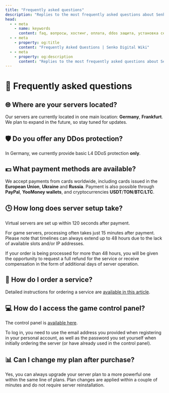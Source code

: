 ```yaml
---
title: "Frequently asked questions"
description: "Replies to the most frequently asked questions about Senko Digital. Information about various plans, payment methods, DDoS protection and more."
head:
  - - meta
    - name: keywords
      content: faq, вопросы, хостинг, оплата, ddos защита, установка сервера, техподдержка, игровой хостинг, minecraft сервер, garrys mod сервер
  - - meta
    - property: og:title 
      content: "Frequently Asked Questions | Senko Digital Wiki"
  - - meta
    - property: og:description
      content: "Replies to the most frequently asked questions about Senko Digital. Information about various plans, payment methods, DDoS protection and more."
---
```


# 🤔 Frequently asked questions

## 🌐 Where are your servers located?

Our servers are currently located in one main location: **Germany**, **Frankfurt**. We plan to expand in the future, so stay tuned for updates.

## 🛡️ Do you offer any DDos protection?

In Germany, we currently provide basic L4 DDoS protection **only**.

## 💵 What payment methods are available?

We accept payments from cards worldwide, including cards issued in the **European Union**, **Ukraine** and **Russia**. Payment is also possible through **PayPal**, **YooMoney wallets**, and cryptocurrencies **USDT**/**TON**/**BTC**/**LTC**.

## 🕒 How long does server setup take?

Virtual servers are set up within 120 seconds after payment.

For game servers, processing often takes just 15 minutes after payment.
Please note that timelines can always extend up to 48 hours due to the lack of available slots and/or IP addresses.

If your order is being processed for more than 48 hours, you will be given the opportunity to request a full refund for the service or receive compensation in the form of additional days of server operation.

## 🛒 How do I order a service?

Detailed instructions for ordering a service are [available in this article](/personal-area/vps-order).

## 💻 How do I access the game control panel?

The control panel is [available here](https://panel.senko.digital/auth/login).

To log in, you need to use the email address you provided when registering in your personal account, as well as the password you set yourself when initially ordering the server (or have already used in the control panel).

## 📊 Can I change my plan after purchase?

Yes, you can always upgrade your server plan to a more powerful one within the same line of plans. Plan changes are applied within a couple of minutes and do not require server reinstallation.
